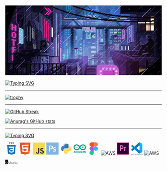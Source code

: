 ![header](/xK.gif)

[![Typing SVG](https://readme-typing-svg.demolab.com/?lines=ℍ𝕚,+𝕀'𝕞+𝔽𝕆𝕋𝕀𝕊&color=F724F5)](https://git.io/typing-svg)


____

[![trophy](https://github-profile-trophy.vercel.app/?username=06fotis06&theme=dracula&margin-w=10&margin-h=10&row=1&no-bg=true&no-frame=true)](https://github.com/ryo-ma/github-profile-trophy)



____

[![GitHub Streak](http://github-readme-streak-stats.herokuapp.com?user=06fotis06&theme=radical&hide_border=%D0%9B%D0%9E%D0%96%D0%AC&locale=ru&card_width=710&background=12111F)](https://git.io/streak-stats)

[![Anurag's GitHub stats](https://leetcard.jacoblin.cool/06fotis06&ext=heatmap?sheets=https://gist.githubusercontent.com/06fotis06/72f86225cf2b7bd7d59051fdabb86223/raw/d6948f4c27a6e34cd092c3e649298b9a69512878/style.css)](https://github.com/anuraghazra/github-readme-stats)

____

[![Typing SVG](https://readme-typing-svg.demolab.com/?lines=𝕃𝕒𝕟𝕘𝕦𝕒𝕘𝕖𝕤+𝕒𝕟𝕕+𝕋𝕠𝕠𝕝𝕤:&color=F76CE7&repeat=%D0%9B%D0%9E%D0%96%D0%AC)](https://git.io/typing-svg)

<div>

  <img src="https://github.com/devicons/devicon/blob/master/icons/css3/css3-plain-wordmark.svg"  title="CSS3" alt="CSS" width="40" height="40"/> 

  <img src="https://github.com/devicons/devicon/blob/master/icons/html5/html5-original.svg" title="HTML5" alt="HTML" width="40" height="40"/> 

  <img src="https://github.com/devicons/devicon/blob/master/icons/javascript/javascript-original.svg" title="JavaScript" alt="JavaScript" width="40" height="40"/> 

  <img src="https://github.com/devicons/devicon/blob/master/icons/photoshop/photoshop-plain.svg" title="Firebase" alt="Firebase" width="40" height="40"/> 

  <img src="https://github.com/devicons/devicon/blob/master/icons/python/python-original.svg" title="Gatsby"  alt="Gatsby" width="40" height="40"/> 

  <img src="https://github.com/devicons/devicon/blob/master/icons/arduino/arduino-original-wordmark.svg" title="MySQL"  alt="MySQL" width="40" height="40"/> 

  <img src="https://github.com/devicons/devicon/blob/master/icons/figma/figma-original.svg" title="NodeJS" alt="NodeJS" width="40" height="40"/> 

  <img src="https://static-00.iconduck.com/assets.00/apps-autodesk-fusion-360-icon-1024x1024-j8d0sttp.png" title="AWS" alt="AWS" width="40" height="40"/> 

  <img src="https://github.com/devicons/devicon/blob/master/icons/premierepro/premierepro-original.svg" title="AWS" alt="AWS" width="40" height="40"/> 

  <img src="https://github.com/devicons/devicon/blob/master/icons/vscode/vscode-original-wordmark.svg" title="AWS" alt="AWS" width="40" height="40"/> 

  

  <img src="https://upload.wikimedia.org/wikipedia/commons/thumb/8/82/Telegram_logo.svg/2048px-Telegram_logo.svg.png" title="AWS" alt="AWS" width="40" height="40"/> 

   <img src="https://github.com/devicons/devicon/blob/master/icons/ubuntu/ubuntu-plain-wordmark.svg" title="AWS" alt="AWS" width="40" height="40"/> 

</div>
